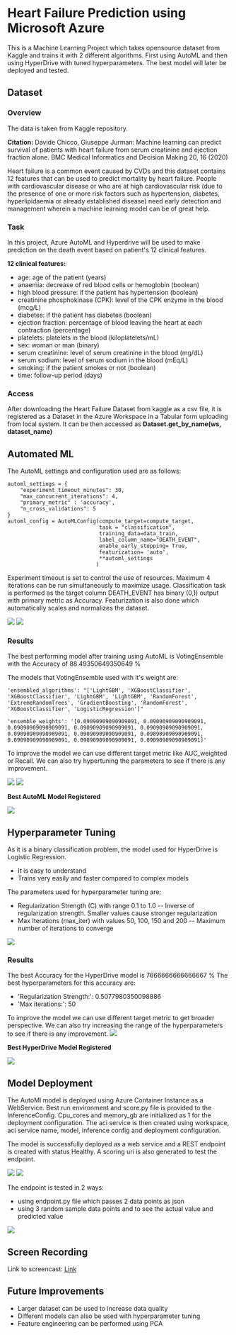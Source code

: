 # Heart Failure Prediction using Microsoft Azure

This is a Machine Learning Project which takes opensource dataset from Kaggle and trains it with 2 different algorithms.
First using AutoML and then using HyperDrive with tuned hyperparameters. The best model will later be deployed and tested.

## Dataset

### Overview
The data is taken from Kaggle repository. 

**Citation:** Davide Chicco, Giuseppe Jurman: Machine learning can predict survival of patients with heart failure from serum creatinine and ejection fraction alone. BMC Medical Informatics and Decision Making 20, 16 (2020)

Heart failure is a common event caused by CVDs and this dataset contains 12 features that can be used to predict mortality by heart failure.
People with cardiovascular disease or who are at high cardiovascular risk (due to the presence of one or more risk factors such as hypertension, diabetes, hyperlipidaemia or already established disease) need early detection and management wherein a machine learning model can be of great help.

### Task
In this project, Azure AutoML and Hyperdrive will be used to make prediction on the death event based on patient's 12 clinical features.

**12 clinical features:**

- age: age of the patient (years)
- anaemia: decrease of red blood cells or hemoglobin (boolean)
- high blood pressure: if the patient has hypertension (boolean)
- creatinine phosphokinase (CPK): level of the CPK enzyme in the blood (mcg/L)
- diabetes: if the patient has diabetes (boolean)
- ejection fraction: percentage of blood leaving the heart at each contraction (percentage)
- platelets: platelets in the blood (kiloplatelets/mL)
- sex: woman or man (binary)
- serum creatinine: level of serum creatinine in the blood (mg/dL)
- serum sodium: level of serum sodium in the blood (mEq/L)
- smoking: if the patient smokes or not (boolean)
- time: follow-up period (days)

### Access
After downloading the Heart Failure Dataset from kaggle as a csv file, it is registered as a Dataset in the Azure Workspace in a Tabular form uploading from local system. 
It can be then accessed as **Dataset.get_by_name(ws, dataset_name)**

## Automated ML
The AutoML settings and configuration used are as follows:
```
automl_settings = {
    "experiment_timeout_minutes": 30,
    "max_concurrent_iterations": 4,
    "primary_metric" : 'accuracy',
    "n_cross_validations": 5
}
automl_config = AutoMLConfig(compute_target=compute_target,
                             task = "classification",
                             training_data=data_train,
                             label_column_name="DEATH_EVENT", 
                             enable_early_stopping= True,
                             featurization= 'auto',
                             **automl_settings
                            )
```
Experiment timeout is set to control the use of resources. Maximum 4 iterations can be run simultaneously to maximize usage. Classification task is performed as the target column DEATH_EVENT has binary (0,1) output with primary metric as Accuracy. Featurization is also done which automatically scales and normalizes the dataset. 

<img src="Screenshots/autoML_run.png">
<img src="Screenshots/automl_experiment.png">

### Results
The best performing model after training using AutoML is VotingEnsemble with the Accuracy of 88.49350649350649 %

The models that VotingEnsemble used with it's weight are:
```
'ensembled_algorithms': "['LightGBM', 'XGBoostClassifier', 'XGBoostClassifier', 'LightGBM', 'LightGBM', 'RandomForest', 'ExtremeRandomTrees', 'GradientBoosting', 'RandomForest', 'XGBoostClassifier', 'LogisticRegression']"

'ensemble_weights': '[0.09090909090909091, 0.09090909090909091, 0.09090909090909091, 0.09090909090909091, 0.09090909090909091, 0.09090909090909091, 0.09090909090909091, 0.09090909090909091, 0.09090909090909091, 0.09090909090909091, 0.09090909090909091]'
```

To improve the model we can use different target metric like AUC_weighted or Recall. We can also try hypertuning the parameters to see if there is any improvement.

<img src="Screenshots/automl_best_model.png">
<img src="Screenshots/automl_best_accuracy.png">

**Best AutoML Model Registered**

<img src="Screenshots/automl_registered.PNG">

## Hyperparameter Tuning
As it is a binary classification problem, the model used for HyperDrive is Logistic Regression. 
- It is easy to understand
- Trains very easily and faster compared to complex models


The parameters used for hyperparameter tuning are:
- Regularization Strength (C) with range 0.1 to 1.0
    -- Inverse of regularization strength. Smaller values cause stronger regularization
- Max Iterations (max_iter) with values 50, 100, 150 and 200
    -- Maximum number of iterations to converge

<img src="Screenshots/hyperdrive_run.png">

### Results
The best Accuracy for the HyperDrive model is 7666666666666667 %
The best hyperparameters for this accuracy are:
- 'Regularization Strength:': 0.5077980350098886
- 'Max iterations:': 50

To improve the model we can use different target metric to get broader perspective. We can also try increasing the range of the hyperparameters to see if there is any improvement.
<img src="Screenshots/hyperdrive_bestmodel.png">

**Best HyperDrive Model Registered**

<img src="Screenshots/hyperdrive_registered.PNG">

## Model Deployment
The AutoMl model is deployed using Azure Container Instance as a WebService. Best run environment and score.py file is provided to the InferenceConfig.
Cpu_cores and memory_gb are initialized as 1 for the deployment configuration. The aci service is then created using workspace, aci service name, model, inference config and deployment configuration.

The model is successfully deployed as a web service and a REST endpoint is created with status Healthy. A scoring uri is also generated to test the endpoint.

<img src="Screenshots/model_deployment.png">

<img src="Screenshots/deployed_endpoint.png">

The endpoint is tested in 2 ways: 
- using endpoint.py file which passes 2 data points as json 
- using 3 random sample data points and to see the actual value and predicted value 

<img src="Screenshots/model_test.png">

## Screen Recording
Link to screencast: [Link](https://youtu.be/fj7Av9YiuiY)

## Future Improvements
- Larger dataset can be used to increase data quality
- Different models can also be used with hyperparameter tuning
- Feature engineering can be performed using PCA 
